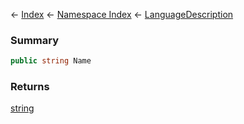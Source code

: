 ← [Index](Api-Index) ← [Namespace Index](Namespace-Index) ← [LanguageDescription](VRage.MyTexts+LanguageDescription)

### Summary

```csharp
public string Name
```

### Returns

[string](https://docs.microsoft.com/en-us/dotnet/api/system.string?view=netframework-4.6)

